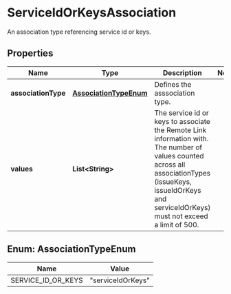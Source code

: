 

# ServiceIdOrKeysAssociation

An association type referencing service id or keys. 

## Properties

| Name | Type | Description | Notes |
|------------ | ------------- | ------------- | -------------|
|**associationType** | [**AssociationTypeEnum**](#AssociationTypeEnum) | Defines the asssociation type.  |  |
|**values** | **List&lt;String&gt;** | The service id or keys to associate the Remote Link information with.  The number of values counted across all associationTypes (issueKeys, issueIdOrKeys and serviceIdOrKeys) must not exceed a limit of 500.  |  |



## Enum: AssociationTypeEnum

| Name | Value |
|---- | -----|
| SERVICE_ID_OR_KEYS | &quot;serviceIdOrKeys&quot; |



